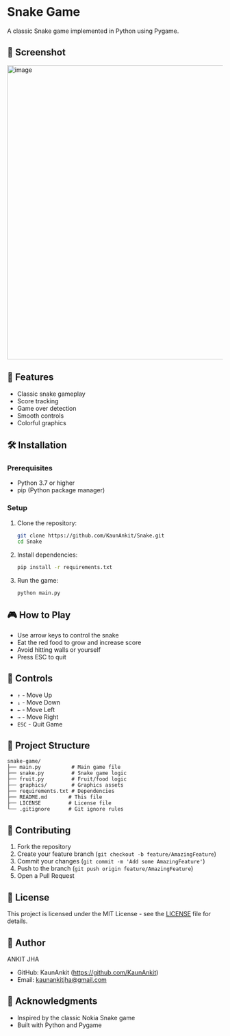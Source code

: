 # Snake Game

A classic Snake game implemented in Python using Pygame.

## 📸 Screenshot
<img width="890" height="687" alt="image" src="https://github.com/user-attachments/assets/7c7fb972-f944-4f53-8fa4-9fe5d2b1b00b" />


## 🚀 Features
- Classic snake gameplay
- Score tracking
- Game over detection
- Smooth controls
- Colorful graphics

## 🛠️ Installation

### Prerequisites
- Python 3.7 or higher
- pip (Python package manager)

### Setup
1. Clone the repository:
   ```bash
   git clone https://github.com/KaunAnkit/Snake.git
   cd Snake
   ```

2. Install dependencies:
   ```bash
   pip install -r requirements.txt
   ```

3. Run the game:
   ```bash
   python main.py
   ```

## 🎮 How to Play
- Use arrow keys to control the snake
- Eat the red food to grow and increase score
- Avoid hitting walls or yourself
- Press ESC to quit

## 🎯 Controls
- `↑` - Move Up
- `↓` - Move Down  
- `←` - Move Left
- `→` - Move Right
- `ESC` - Quit Game

## 📁 Project Structure
```
snake-game/
├── main.py          # Main game file
├── snake.py         # Snake game logic
├── fruit.py         # Fruit/food logic
├── graphics/        # Graphics assets
├── requirements.txt # Dependencies
├── README.md       # This file
├── LICENSE         # License file
└── .gitignore      # Git ignore rules
```

## 🤝 Contributing
1. Fork the repository
2. Create your feature branch (`git checkout -b feature/AmazingFeature`)
3. Commit your changes (`git commit -m 'Add some AmazingFeature'`)
4. Push to the branch (`git push origin feature/AmazingFeature`)
5. Open a Pull Request

## 📝 License
This project is licensed under the MIT License - see the [LICENSE](LICENSE) file for details.

## 👤 Author
ANKIT JHA
- GitHub: KaunAnkit (https://github.com/KaunAnkit)
- Email: kaunankitjha@gmail.com

## 🙏 Acknowledgments
- Inspired by the classic Nokia Snake game
- Built with Python and Pygame
